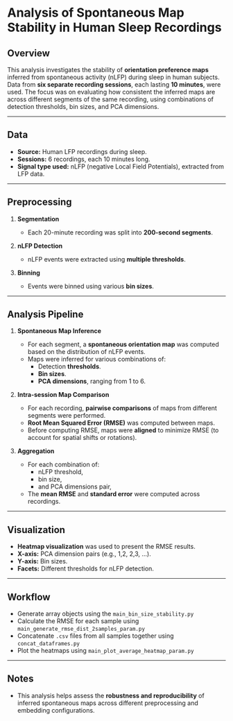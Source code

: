 # Analysis of Spontaneous Map Stability in Human Sleep Recordings

## Overview

This analysis investigates the stability of **orientation preference maps** inferred from spontaneous activity (nLFP) during sleep in human subjects. Data from **six separate recording sessions**, each lasting **10 minutes**, were used. The focus was on evaluating how consistent the inferred maps are across different segments of the same recording, using combinations of detection thresholds, bin sizes, and PCA dimensions.

---

## Data

- **Source:** Human LFP recordings during sleep.
- **Sessions:** 6 recordings, each 10 minutes long.
- **Signal type used:** nLFP (negative Local Field Potentials), extracted from LFP data.

---

## Preprocessing

1. **Segmentation**
   - Each 20-minute recording was split into **200-second segments**.

2. **nLFP Detection**
   - nLFP events were extracted using **multiple thresholds**.

3. **Binning**
   - Events were binned using various **bin sizes**.

---

## Analysis Pipeline

1. **Spontaneous Map Inference**
   - For each segment, a **spontaneous orientation map** was computed based on the distribution of nLFP events.
   - Maps were inferred for various combinations of:
     - Detection **thresholds**.
     - **Bin sizes**.
     - **PCA dimensions**, ranging from 1 to 6.

2. **Intra-session Map Comparison**
   - For each recording, **pairwise comparisons** of maps from different segments were performed.
   - **Root Mean Squared Error (RMSE)** was computed between maps.
   - Before computing RMSE, maps were **aligned** to minimize RMSE (to account for spatial shifts or rotations).

3. **Aggregation**
   - For each combination of:
     - nLFP threshold,
     - bin size,
     - and PCA dimensions pair,
   - The **mean RMSE** and **standard error** were computed across recordings.

---

## Visualization

- **Heatmap visualization** was used to present the RMSE results.
- **X-axis:** PCA dimension pairs (e.g., 1,2, 2,3, …).
- **Y-axis:** Bin sizes.
- **Facets:** Different thresholds for nLFP detection.

---
## Workflow
- Generate array objects using the `main_bin_size_stability.py`
- Calculate the RMSE for each sample using `main_generate_rmse_dist_2samples_param.py`
- Concatenate `.csv` files from all samples together using `concat_dataframes.py`
- Plot the heatmaps using `main_plot_average_heatmap_param.py`

---
## Notes

- This analysis helps assess the **robustness and reproducibility** of inferred spontaneous maps across different preprocessing and embedding configurations.